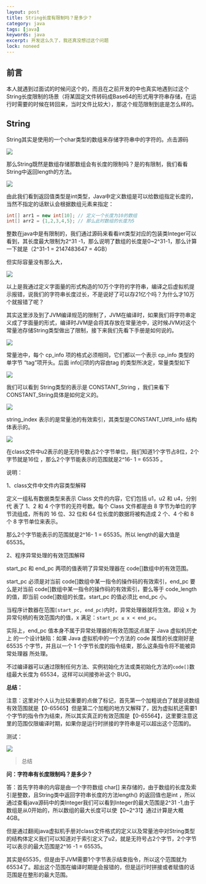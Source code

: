 ```yaml
---
layout: post
title: String长度有限制吗？是多少？
category: java
tags: [java]
keywords: java
excerpt: 开发这么久了，我还真没想过这个问题
lock: noneed
---
```


## 前言

本人就遇到过面试的时候问这个的，而且在之前开发的中也真实地遇到过这个String长度限制的场景（将某固定文件转码成Base64的形式用字符串存储，在运行时需要的时候在转回来，当时文件比较大），那这个规范限制到底是怎么样的。

## String

String其实是使用的一个char类型的数组来存储字符串中的字符的。点击源码

![](\assets\images\2020\java\string-1.jpg)

那么String既然是数组存储那数组会有长度的限制吗？是的有限制，我们看看String中返回length的方法。

![](\assets\images\2020\java\string-2.jpg)

由此我们看到返回值类型是int类型，Java中定义数组是可以给数组指定长度的，当然不指定的话默认会根据数组元素来指定：

```java
int[] arr1 = new int[10]; // 定义一个长度为10的数组
int[] arr2 = {1,2,3,4,5}; // 那么此时数组的长度为5
```

整数在java中是有限制的，我们通过源码来看看int类型对应的包装类Integer可以看到，其长度最大限制为2^31 -1，那么说明了数组的长度是0~2^31-1，那么计算一下就是（2^31-1 = 2147483647 = 4GB）

但实际容量没有那么大，

![](\assets\images\2020\java\string-4.jpg)

以上是我通过定义字面量的形式构造的10万个字符的字符串，编译之后虚拟机提示报错，说我们的字符串长度过长，不是说好了可以存21亿个吗？为什么才10万个就报错了呢？

其实这里涉及到了JVM编译规范的限制了，JVM在编译时，如果我们将字符串定义成了字面量的形式，编译时JVM是会将其存放在常量池中，这时候JVM对这个常量池存储String类型做出了限制，接下来我们先看下手册是如何说的。

![](\assets\images\2020\java\string-5.jpg)

常量池中，每个 cp_info 项的格式必须相同，它们都以一个表示 cp_info 类型的单字节 “tag”项开头。后面 info[]项的内容由tag 的类型所决定，常量类型如下

![](\assets\images\2020\java\string-6.jpg)

我们可以看到 String类型的表示是 CONSTANT_String ，我们来看下CONSTANT_String具体是如何定义的。

![](\assets\images\2020\java\string-7.jpg)

string_index 表示的是常量池的有效索引，其类型是CONSTANT_Utf8_info 结构体表示的。

![](\assets\images\2020\java\string-8.jpg)

在class文件中u2表示的是无符号数占2个字节单位，我们知道1个字节占8位，2个字节就是16位 ，那么2个字节能表示的范围就是2^16- 1 = 65535 。

说明：

1、class文件中文件内容类型解释

定义一组私有数据类型来表示 Class 文件的内容，它们包括 u1，u2 和 u4，分别代 表了 1、2 和 4 个字节的无符号数。每个 Class 文件都是由 8 字节为单位的字节流组成，所有的 16 位、32 位和 64 位长度的数据将被构造成 2 个、4 个和 8 个 8 字节单位来表示。

那么2个字节能表示的范围就是2^16- 1 = 65535。所以 length的最大值是65535。

2、程序异常处理的有效范围解释

start_pc 和 end_pc 两项的值表明了异常处理器在 code[]数组中的有效范围。

start_pc 必须是对当前 code[]数组中某一指令的操作码的有效索引，end_pc 要 么是对当前 code[]数组中某一指令的操作码的有效索引，要么等于 code_length 的值，即当前 code[]数组的长度。start_pc 的值必须比 end_pc 小。

当程序计数器在范围`[start_pc, end_pc)`内时，异常处理器就将生效。即设 x 为 异常句柄的有效范围内的值，x 满足：`start_pc ≤ x < end_pc`。

实际上，end_pc 值本身不属于异常处理器的有效范围这点属于 Java 虚拟机历史上 的一个设计缺陷：如果 Java 虚拟机中的一个方法的 code 属性的长度刚好是 65535 个字节，并且以一个 1 个字节长度的指令结束，那么这条指令将不能被异常处理器 所处理。

不过编译器可以通过限制任何方法、实例初始化方法或类初始化方法的`code[]`数组最大长度为 65534，这样可以间接弥补这个 BUG。

**总结：**

注意：这里对个人认为比较重要的点做了标记，首先第一个加粗说白了就是说数组有效范围就是【0-65565】但是第二个加粗的地方又解释了，因为虚拟机还需要1个字节的指令作为结束，所以其实真正的有效范围是【0-65564】，这里要注意这里的范围仅限编译时期，如果你是运行时拼接的字符串是可以超出这个范围的。

测试：

![](\assets\images\2020\java\string-9.jpg)

> 总结

**问：字符串有长度限制吗？是多少？**

答：首先字符串的内容是由一个字符数组 char[] 来存储的，由于数组的长度及索引是整数，且String类中返回字符串长度的方法length() 的返回值也是int ，所以通过查看java源码中的类Integer我们可以看到Integer的最大范围是2^31 -1,由于数组是从0开始的，所以数组的最大长度可以使【0~2^31】通过计算是大概4GB。

但是通过翻阅java虚拟机手册对class文件格式的定义以及常量池中对String类型的结构体定义我们可以知道对于索引定义了u2，就是无符号占2个字节，2个字节可以表示的最大范围是2^16 -1 = 65535。

其实是65535，但是由于JVM需要1个字节表示结束指令，所以这个范围就为65534了。超出这个范围在编译时期是会报错的，但是运行时拼接或者赋值的话范围是在整形的最大范围。